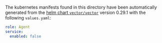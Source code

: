 The kubernetes manifests found in this directory have been automatically generated
from the [helm chart `vector/vector`](https://github.com/vectordotdev/helm-charts/tree/master/charts/vector)
version 0.29.1 with the following `values.yaml`:

```yaml
role: Agent
service:
  enabled: false
```
